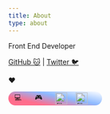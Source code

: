 ```yaml
---
title: About
type: about
---
```


Front End Developer



[GitHub 🐱](https://github.com/flaming-cl)  |  [Twitter 🐦](https://twitter.com/flaming_cl)

❤️ 
<section style="
    display: grid;
    width: 164px;
    grid-template-columns: 1fr 1fr 1fr 1fr;
    background: linear-gradient(192deg, rgb(255 255 255), rgb(140, 185, 255) 41.07%, rgb(255, 109, 140) 76.05%);
    border-radius: 23px;
    padding: 2px 12px;">
    <div>💻</div> 
    <div>🎮</div>
    <img src="https://user-images.githubusercontent.com/51183663/217701653-5f6a9bcc-a0a4-4e35-9d6d-f3c39623b182.png" width = "24" height = "24" alt="film" align=center />
    <img src="https://user-images.githubusercontent.com/51183663/217700781-2377d5e4-9e33-4712-b1da-4de5472e798b.png" width = "24" height = "24" alt="film" align=center />
</section>
